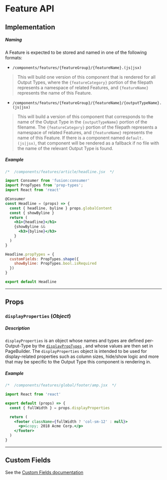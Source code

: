 # Feature API

## Implementation

##### Naming

A Feature is expected to be stored and named in one of the following formats:

- `/components/features/{featureGroup}/{featureName}.(js|jsx)`

> This will build one version of this component that is rendered for all Output Types, where the `{featureCategory}` portion of the filepath represents a namespace of related Features, and `{featureName}` represents the name of this Feature.

- `/components/features/{featureGroup}/{featureName}/{outputTypeName}.(js|jsx)`

> This will build a version of this component that corresponds to the name of the Output Type in the `{outputTypeName}` portion of the filename. The `{featureCategory}` portion of the filepath represents a namespace of related Features, and `{featureName}` represents the name of this Feature. If there is a component named `default.(js|jsx)`, that component will be rendered as a fallback if no file with the name of the relevant Output Type is found.

##### Example

```jsx
/*  /components/features/article/headline.jsx  */

import Consumer from 'fusion:consumer'
import PropTypes from 'prop-types';
import React from 'react'

@Consumer
const Headline = (props) => {
  const { headline, byline } props.globalContent
  const { showByline }
  return (
    <h1>{headline}</h1>
    {showByline &&
      <h3>{byline}</h3>
    }
  )
}

Headline.propTypes = {
  customFields: PropTypes.shape({
    showByline: PropTypes.bool.isRequired
  })
}

export default Headline
```

-----

## Props

### `displayProperties` (*Object*)

##### Description

`displayProperties` is an object whose names and types are defined per-Output-Type by the [`displayPropTypes`](./output-type.md#displayPropTypes) , and whose values are then set in PageBuilder. The `displayProperties` object is intended to be used for display-related properties such as column sizes, hide/show logic and more that may be specific to the Output Type this component is rendering in.

##### Example

```jsx
/*  /components/features/global/footer/amp.jsx  */

import React from 'react'

export default (props) => {
  const { fullWidth } = props.displayProperties

  return (
    <footer className={fullWidth ? 'col-sm-12' : null}>
      <p>&copy; 2018 Acme Corp.</p>
    </footer>
  )
}
```

-----

## Custom Fields

See the [Custom Fields documentation](./custom-fields.md)
